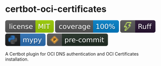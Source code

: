 # certbot-oci-certificates

<!--
[![pipeline status](https://github.com/bjoern-reetz/certbot-oci-certificates/actions/workflows/publish.yml/badge.svg?main)](https://github.com/bjoern-reetz/certbot-oci-certificates/actions/workflows/publish.yml)
[![latest package version](https://img.shields.io/pypi/v/certbot-oci-certificates)](https://pypi.org/project/certbot-oci-certificates/)
[![supported python versions](https://img.shields.io/pypi/pyversions/certbot-oci-certificates)](https://www.python.org/)
[![PyPI - Downloads](https://img.shields.io/pypi/dm/certbot-oci-certificates)](https://pypistats.org/packages/certbot-oci-certificates)
-->
[![license](./images/license.svg)](./LICENSE)
[![source files coverage](./images/coverage.svg)](https://coverage.readthedocs.io/)
[![ruff](./images/ruff.svg)](https://docs.astral.sh/ruff)
[![mypy](./images/mypy.svg)](https://www.mypy-lang.org/)
[![pre-commit](./images/pre-commit.svg)](https://pre-commit.com/)

A Certbot plugin for OCI DNS authentication and OCI Certificates installation.
